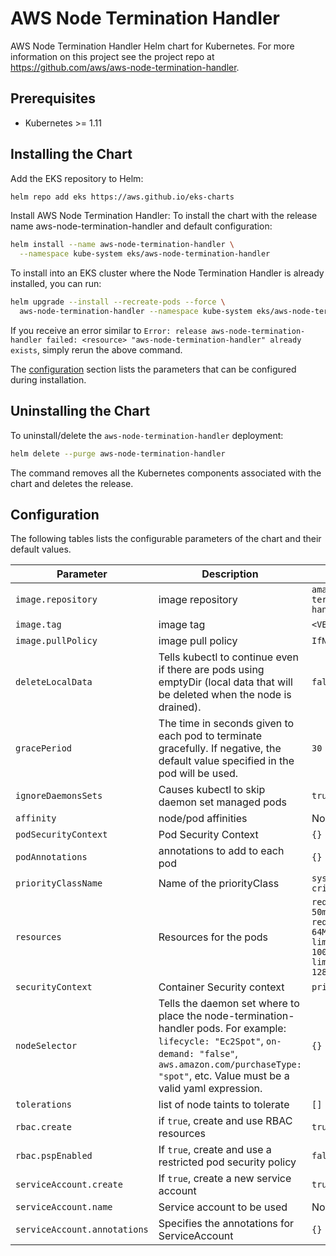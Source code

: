 # AWS Node Termination Handler

AWS Node Termination Handler Helm chart for Kubernetes. For more information on this project see the project repo at https://github.com/aws/aws-node-termination-handler.

## Prerequisites

* Kubernetes >= 1.11

## Installing the Chart

Add the EKS repository to Helm:
```sh
helm repo add eks https://aws.github.io/eks-charts
```
Install AWS Node Termination Handler:
To install the chart with the release name aws-node-termination-handler and default configuration:

```sh
helm install --name aws-node-termination-handler \
  --namespace kube-system eks/aws-node-termination-handler
```

To install into an EKS cluster where the Node Termination Handler is already installed, you can run:

```sh
helm upgrade --install --recreate-pods --force \
  aws-node-termination-handler --namespace kube-system eks/aws-node-termination-handler
```

If you receive an error similar to `Error: release aws-node-termination-handler
failed: <resource> "aws-node-termination-handler" already exists`, simply rerun
the above command.

The [configuration](#configuration) section lists the parameters that can be configured during installation.

## Uninstalling the Chart

To uninstall/delete the `aws-node-termination-handler` deployment:

```sh
helm delete --purge aws-node-termination-handler
```

The command removes all the Kubernetes components associated with the chart and deletes the release.

## Configuration

The following tables lists the configurable parameters of the chart and their default values.

Parameter | Description | Default
--- | --- | ---
`image.repository` | image repository | `amazon/aws-node-termination-handler`
`image.tag` | image tag | `<VERSION>`
`image.pullPolicy` | image pull policy | `IfNotPresent`
`deleteLocalData` | Tells kubectl to continue even if there are pods using emptyDir (local data that will be deleted when the node is drained). | `false`
`gracePeriod` | The time in seconds given to each pod to terminate gracefully. If negative, the default value specified in the pod will be used. | `30`
`ignoreDaemonsSets` | Causes kubectl to skip daemon set managed pods | `true`
`affinity` | node/pod affinities | None
`podSecurityContext` | Pod Security Context | `{}`
`podAnnotations` | annotations to add to each pod | `{}`
`priorityClassName` | Name of the priorityClass | `system-node-critical`
`resources` | Resources for the pods | `requests.cpu: 50m, requests.memory: 64Mi, limits.cpu: 100m, limits.memory: 128Mi`
`securityContext` | Container Security context | `privileged: true`
`nodeSelector` | Tells the daemon set where to place the node-termination-handler pods. For example: `lifecycle: "Ec2Spot"`, `on-demand: "false"`, `aws.amazon.com/purchaseType: "spot"`, etc. Value must be a valid yaml expression. | `{}`
`tolerations` | list of node taints to tolerate | `[]`
`rbac.create` | if `true`, create and use RBAC resources | `true`
`rbac.pspEnabled` | If `true`, create and use a restricted pod security policy | `false`
`serviceAccount.create` | If `true`, create a new service account | `true`
`serviceAccount.name` | Service account to be used | None
`serviceAccount.annotations` | Specifies the annotations for ServiceAccount       | `{}`
